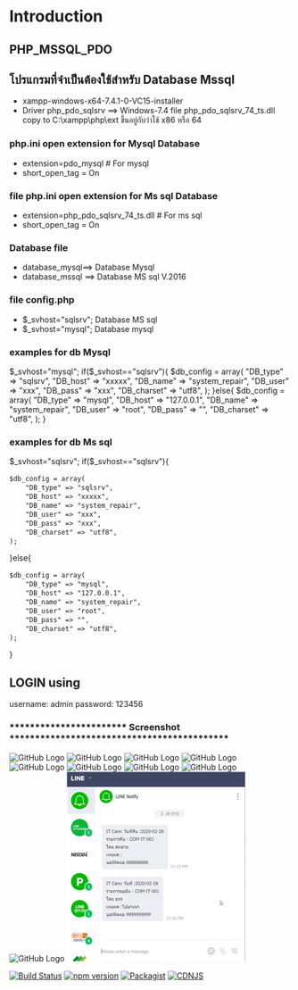 Introduction
============
## PHP_MSSQL_PDO  
##  โปรแกรมที่จำเป็นต้องใช้สำหรับ Database Mssql
 - xampp-windows-x64-7.4.1-0-VC15-installer
 - Driver php_pdo_sqlsrv ==> Windows-7.4 file  php_pdo_sqlsrv_74_ts.dll  
   copy to C:\xampp\php\ext  ขึ้นอยู่กับว่าใช้ x86 หรือ 64 
      
 
### php.ini  open extension for Mysql Database
- extension=pdo_mysql # For mysql
- short_open_tag = On

### file php.ini open extension for Ms sql Database
- extension=php_pdo_sqlsrv_74_ts.dll # For ms sql
- short_open_tag = On

### Database file 
- database_mysql==> Database Mysql
- database_mssql ==> Database MS sql V.2016

### file config.php  
 - $_svhost="sqlsrv";  Database MS sql
 - $_svhost="mysql";  Database mysql
 
### examples for db Mysql

$_svhost="mysql";
if($_svhost=="sqlsrv"){
    $db_config = array(
		"DB_type" => "sqlsrv",
        "DB_host" => "xxxxx",
        "DB_name" => "system_repair",
        "DB_user" => "xxx",
        "DB_pass" => "xxx",
        "DB_charset" => "utf8",
    );
}else{
    $db_config = array(
	    "DB_type" => "mysql",
        "DB_host" => "127.0.0.1",
        "DB_name" => "system_repair",
        "DB_user" => "root",
        "DB_pass" => "",
        "DB_charset" => "utf8",
    );
}

### examples for db Ms sql

$_svhost="sqlsrv";  
if($_svhost=="sqlsrv"){

    $db_config = array(
		"DB_type" => "sqlsrv",
        "DB_host" => "xxxxx",
        "DB_name" => "system_repair",
        "DB_user" => "xxx",
        "DB_pass" => "xxx",
        "DB_charset" => "utf8",
    );
}else{

    $db_config = array(
	    "DB_type" => "mysql",
        "DB_host" => "127.0.0.1",
        "DB_name" => "system_repair",
        "DB_user" => "root",
        "DB_pass" => "",
        "DB_charset" => "utf8",
    );
}

    
## LOGIN using
username: admin 
password: 123456


### *********************** Screenshot *******************************************
		
![GitHub Logo](https://github.com/aka1526/system_repaire_mssql/blob/master/blob/master/screenshot/p1.png)
![GitHub Logo](https://github.com/aka1526/system_repaire_mssql/blob/master/blob/master/screenshot/p2.png)
![GitHub Logo](https://github.com/aka1526/system_repaire_mssql/blob/master/blob/master/screenshot/p3.png)
![GitHub Logo](https://github.com/aka1526/system_repaire_mssql/blob/master/blob/master/screenshot/p4.png)
![GitHub Logo](https://github.com/aka1526/system_repaire_mssql/blob/master/blob/master/screenshot/p5.png)
![GitHub Logo](https://github.com/aka1526/system_repaire_mssql/blob/master/blob/master/screenshot/p6.png)
![GitHub Logo](https://github.com/aka1526/system_repaire_mssql/blob/master/blob/master/screenshot/p7.png)
![GitHub Logo](https://github.com/aka1526/system_repaire_mssql/blob/master/blob/master/screenshot/p8.png)
![GitHub Logo](https://github.com/aka1526/system_repaire_mssql/blob/master/blob/master/screenshot/p9.png)
![GitHub Logo](https://github.com/aka1526/system_repaire_mssql/blob/master/blob/master/screenshot/p10.png)


[![Build Status](https://img.shields.io/travis/ColorlibHQ/AdminLTE/master.svg)](https://travis-ci.org/ColorlibHQ/AdminLTE)
[![npm version](https://img.shields.io/npm/v/admin-lte/latest.svg)](https://www.npmjs.com/package/admin-lte)
[![Packagist](https://img.shields.io/packagist/v/almasaeed2010/adminlte.svg)](https://packagist.org/packages/almasaeed2010/adminlte)
[![CDNJS](https://img.shields.io/cdnjs/v/admin-lte.svg)](https://cdnjs.com/libraries/admin-lte)
